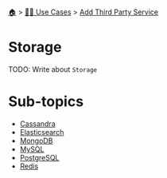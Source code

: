 <!--startTocHeader-->
[🏠](../../../README.md) > [👷🏽 Use Cases](../../README.md) > [Add Third Party Service](../README.md)
# Storage
<!--endTocHeader-->
TODO: Write about `Storage`
<!--startTocSubtopic-->
# Sub-topics
* [Cassandra](cassandra.md)
* [Elasticsearch](elasticsearch.md)
* [MongoDB](mongo-db.md)
* [MySQL](my-sql.md)
* [PostgreSQL](postgre-sql.md)
* [Redis](redis.md)
<!--endTocSubtopic-->